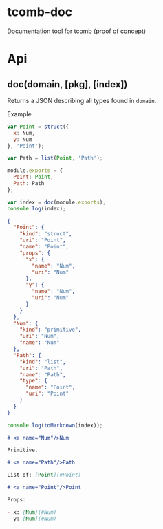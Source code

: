 tcomb-doc
=========

Documentation tool for tcomb (proof of concept)

# Api

## doc(domain, [pkg], [index])

Returns a JSON describing all types found in `domain`.

Example

```javascript
var Point = struct({
  x: Num, 
  y: Num
}, 'Point');

var Path = list(Point, 'Path');

module.exports = {
  Point: Point,
  Path: Path
};

var index = doc(module.exports);
console.log(index);
```

```json
{
  "Point": {
    "kind": "struct",
    "uri": "Point",
    "name": "Point",
    "props": {
      "x": {
        "name": "Num",
        "uri": "Num"
      },
      "y": {
        "name": "Num",
        "uri": "Num"
      }
    }
  },
  "Num": {
    "kind": "primitive",
    "uri": "Num",
    "name": "Num"
  },
  "Path": {
    "kind": "list",
    "uri": "Path",
    "name": "Path",
    "type": {
      "name": "Point",
      "uri": "Point"
    }
  }
}
```

```javascript
console.log(toMarkdown(index));
```

```markdown
# <a name="Num"/>Num

Primitive.

# <a name="Path"/>Path

List of: [Point](#Point)

# <a name="Point"/>Point

Props:

- x: [Num](#Num)
- y: [Num](#Num)
```
